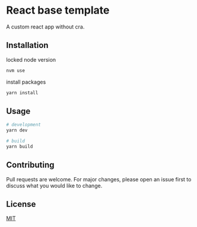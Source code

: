 # React base template

A custom react app without cra.

## Installation

locked node version

```bash
nvm use
```

install packages

```bash
yarn install
```

## Usage

```bash
# development
yarn dev

# build
yarn build
```

## Contributing

Pull requests are welcome. For major changes, please open an issue first
to discuss what you would like to change.

## License

[MIT](https://choosealicense.com/licenses/mit/)
